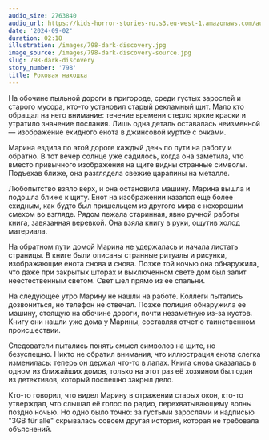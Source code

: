```yaml
---
audio_size: 2763840
audio_url: https://kids-horror-stories-ru.s3.eu-west-1.amazonaws.com/audio/798-dark-discovery.mp3
date: '2024-09-02'
duration: 02:18
illustration: /images/798-dark-discovery.jpg
image_source: /images/798-dark-discovery-source.jpg
slug: 798-dark-discovery
story_number: '798'
title: Роковая находка
---
```


На обочине пыльной дороги в пригороде, среди густых зарослей и старого мусора, кто-то установил старый рекламный щит. Мало кто обращал на него внимание: течение времени стерло яркие краски и утратило значение послания. Лишь одна деталь оставалась неизменной — изображение ехидного енота в джинсовой куртке с очками.

Марина ездила по этой дороге каждый день по пути на работу и обратно. В тот вечер солнце уже садилось, когда она заметила, что вместо привычного изображения на щите видны странные символы. Подъехав ближе, она разглядела свежие царапины на металле.

Любопытство взяло верх, и она остановила машину. Марина вышла и подошла ближе к щиту. Енот на изображении казался еще более ехидным, как будто был пришельцем из другого мира с нехорошим смехом во взгляде. Рядом лежала старинная, явно ручной работы книга, завязанная веревкой. Она взяла книгу в руки, ощутив холод материала.

На обратном пути домой Марина не удержалась и начала листать страницы. В книге были описаны странные ритуалы и рисунки, изображающие енота снова и снова. Позже той ночью она обнаружила, что даже при закрытых шторах и выключенном свете дом был залит неестественным светом. Свет шел прямо из ее спальни.

На следующее утро Марину не нашли на работе. Коллеги пытались дозвониться, но телефон не отвечал. Позже полиция обнаружила ее машину, стоящую на обочине дороги, почти незаметную из-за кустов. Книгу они нашли уже дома у Марины, составляя отчет о таинственном происшествии.

Следователи пытались понять смысл символов на щите, но безуспешно. Никто не обратил внимания, что иллюстрация енота слегка изменилась: теперь он держал что-то в лапах. Книга снова оказалась в одном из ближайших домов, только на этот раз её хозяином был один из детективов, который поспешно закрыл дело.

Кто-то говорил, что видел Марину в отражении старых окон, кто-то утверждал, что слышал её голос по радио, перехватывающему волны поздно ночью. Но одно было точно: за густыми зарослями и надписью "3GB für alle" скрывалась совсем другая история, которая не требовала объяснений.
